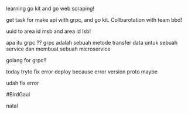 learning go kit and go web scraping!

get task for make api with grpc, and go kit. Collbarotation with team bbd!

uuid to area id msb and area id lsb!


apa itu grpc ??
grpc adalah sebuah metode transfer data untuk sebuah service dan membuat sebuah microservice

golang for grpc!!

today tryto fix error deploy because error version proto maybe

udah fix error


#BirdGaul

natal
